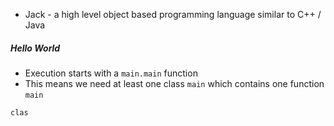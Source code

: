 - Jack - a high level object based programming language similar to C++ / Java

##### Hello World
- Execution starts with a `main.main` function
- This means we need at least one class `main` which contains one function `main`

```jack
clas
```